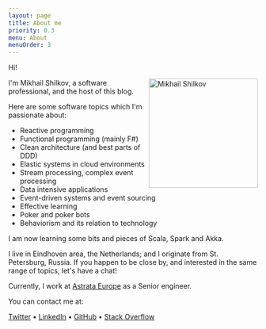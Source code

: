 ```yaml
---
layout: page
title: About me
priority: 0.3
menu: About
menuOrder: 3
---
```


Hi!

<img alt="Mikhail Shilkov" src="/about/me.jpg" style="float:right; width: 220px" />

I'm Mikhail Shilkov, a software professional, and the host of this blog. 

Here are some software topics which I'm passionate about:

- Reactive programming
- Functional programming (mainly F#)
- Clean architecture (and best parts of DDD)
- Elastic systems in cloud environments
- Stream processing, complex event processing
- Data intensive applications
- Event-driven systems and event sourcing
- Effective learning
- Poker and poker bots
- Behaviorism and its relation to technology

I am now learning some bits and pieces of Scala, Spark and Akka.

I live in Eindhoven area, the Netherlands; and I originate from St. Petersburg, Russia.
If you happen to be close by, and interested in the same range of topics, let's have a chat!

Currently, I work at [Astrata Europe](http://astrata.eu) as a Senior engineer.

You can contact me at:
<p>
<a href="https://twitter.com/mikhailshilkov">Twitter</a> &#8226;
<a href="https://www.linkedin.com/in/mikhailshilkov/">LinkedIn</a> &#8226;
<a href="https://github.com/mikhailshilkov">GitHub</a> &#8226;
<a href="https://stackoverflow.com/users/1171619/mikhail">Stack Overflow</a>
</p>